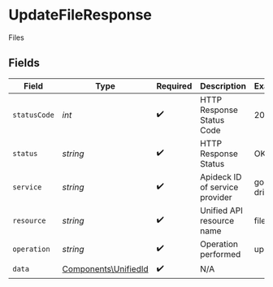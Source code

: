 # UpdateFileResponse

Files


## Fields

| Field                                                        | Type                                                         | Required                                                     | Description                                                  | Example                                                      |
| ------------------------------------------------------------ | ------------------------------------------------------------ | ------------------------------------------------------------ | ------------------------------------------------------------ | ------------------------------------------------------------ |
| `statusCode`                                                 | *int*                                                        | :heavy_check_mark:                                           | HTTP Response Status Code                                    | 200                                                          |
| `status`                                                     | *string*                                                     | :heavy_check_mark:                                           | HTTP Response Status                                         | OK                                                           |
| `service`                                                    | *string*                                                     | :heavy_check_mark:                                           | Apideck ID of service provider                               | google-drive                                                 |
| `resource`                                                   | *string*                                                     | :heavy_check_mark:                                           | Unified API resource name                                    | files                                                        |
| `operation`                                                  | *string*                                                     | :heavy_check_mark:                                           | Operation performed                                          | update                                                       |
| `data`                                                       | [Components\UnifiedId](../../Models/Components/UnifiedId.md) | :heavy_check_mark:                                           | N/A                                                          |                                                              |